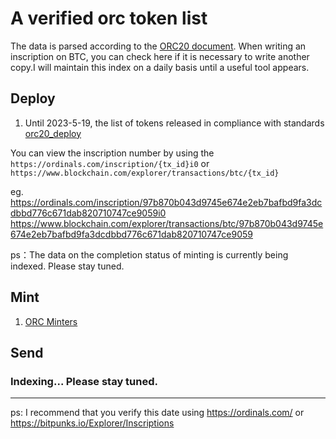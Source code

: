 # A verified orc token list

The data is parsed according to the [ORC20 document](https://docs.orc20.org/operations). When writing an inscription on BTC, you can check here if it is necessary to write another copy.I will maintain this index on a daily basis until a useful tool appears.
## Deploy
1. Until 2023-5-19, the list of tokens released in compliance with standards [orc20_deploy](orc20_token_deploy.csv)

You can view the inscription number by using the `https://ordinals.com/inscription/{tx_id}i0` or `https://www.blockchain.com/explorer/transactions/btc/{tx_id}`

eg. https://ordinals.com/inscription/97b870b043d9745e674e2eb7bafbd9fa3dcdbbd776c671dab820710747ce9059i0 
https://www.blockchain.com/explorer/transactions/btc/97b870b043d9745e674e2eb7bafbd9fa3dcdbbd776c671dab820710747ce9059

ps：The data on the completion status of minting is currently being indexed. Please stay tuned.

## Mint
1. [ORC Minters](orc20_orc_minters.csv)

## Send
  ###  Indexing... Please stay tuned.

---

ps: I recommend that you verify this date using  https://ordinals.com/  or https://bitpunks.io/Explorer/Inscriptions 



